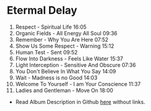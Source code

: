 # Etermal Delay

1. Respect - Spiritual Life 16:05
2. Organic Fields - All Energy All Soul 09:36
3. Remember - Why You Are Here 07:52
4. Show Us Some Respect - Warning 15:12
5. Human Test - Sent 09:52
6. Flow Into Darkness - Feels Like Water 15:37
7. Light Interception - Sensitive And Obscure 07:36
8. You Don't Believe In What You Say 14:09
9. Wait - Madness is no Good 14:03
10. Welcome To Yourself - I am Your Conscience 11:37
11. Ladies and Gentleman - Move On 18:00

- Read Album Description in Github [here](../../Dreams/Descriptions/Eternal_Delay.md) without links.